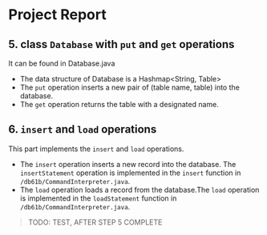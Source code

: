 # Project Report


## 5. class `Database` with `put` and `get` operations
It can be found in Database.java
- The data structure of Database is a Hashmap\<String, Table\>
- The `put` operation inserts a new pair of (table name, table) into the database.   
- The `get` operation returns the table with a designated name.

## 6. `insert` and `load` operations
This part implements the `insert` and `load` operations.
- The `insert` operation inserts a new record into the database.  The `insertStatement` operation is implemented in the `insert` function in `/db61b/CommandInterpreter.java`. 
- The `load` operation loads a record from the database.The `load` operation is implemented in the `loadStatement` function in `/db61b/CommandInterpreter.java`.

> TODO: TEST, AFTER STEP 5 COMPLETE

